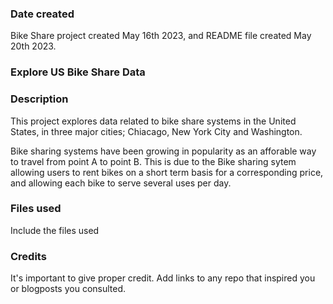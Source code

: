 ### Date created
Bike Share project created May 16th 2023, and README file created May 20th 2023.

### Explore US Bike Share Data

### Description
This project explores data related to bike share systems in the United States, in three major cities; Chiacago, New York City and Washington.

Bike sharing systems have been growing in popularity as an afforable way to travel from point A to point B. This is due to the Bike sharing sytem allowing users to rent bikes on a short term basis for a corresponding price, and allowing each bike to serve several uses per day.

### Files used
Include the files used

### Credits
It's important to give proper credit. Add links to any repo that inspired you or blogposts you consulted.

